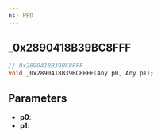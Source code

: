 ```yaml
---
ns: PED
---
```

## _0x2890418B39BC8FFF

```c
// 0x2890418B39BC8FFF
void _0x2890418B39BC8FFF(Any p0, Any p1);
```

## Parameters
* **p0**:
* **p1**:
